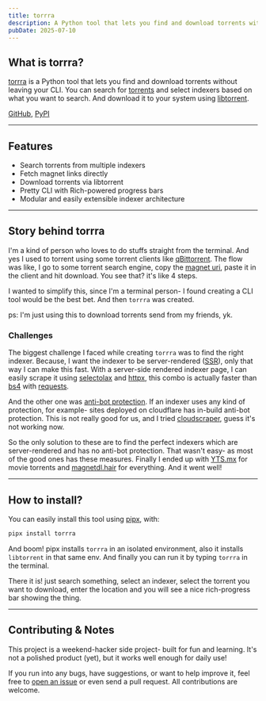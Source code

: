```yaml
---
title: torrra
description: A Python tool that lets you find and download torrents without leaving your CLI.
pubDate: 2025-07-10
---
```


## What is torrra?

[torrra](https://github.com/stabldev/torrra) is a Python tool that lets you find and download torrents without leaving your CLI. 
You can search for [torrents](https://en.wikipedia.org/wiki/Torrent) and select indexers based on what you want to search. And download it to your system using [libtorrent](https://en.wikipedia.org/wiki/Libtorrent).

[GitHub](https://github.com/stabldev/torrra), [PyPI](https://pypi.org/project/torrra)

---

## Features

- Search torrents from multiple indexers
- Fetch magnet links directly
- Download torrents via libtorrent
- Pretty CLI with Rich-powered progress bars
- Modular and easily extensible indexer architecture

---

## Story behind torrra

I'm a kind of person who loves to do stuffs straight from the terminal. And yes I used to torrent using some torrent clients like [qBittorrent](https://en.wikipedia.org/wiki/QBittorrent). 
The flow was like, I go to some torrent search engine, copy the [magnet uri](https://en.wikipedia.org/wiki/Magnet_URI_scheme), paste it in the client and hit download. You see that? it's like 4 steps.

I wanted to simplify this, since I'm a terminal person- I found creating a CLI tool would be the best bet. And then `torrra` was created.

ps: I'm just using this to download torrents send from my friends, yk.

### Challenges

The biggest challenge I faced while creating `torrra` was to find the right indexer. Because, I want the indexer to be server-rendered ([SSR](https://en.wikipedia.org/wiki/SSR)), only that way I can make this fast. 
With a server-side rendered indexer page, I can easily scrape it using [selectolax](https://github.com/rushter/selectolax) and [httpx](https://www.python-httpx.org/), 
this combo is actually faster than [bs4](https://en.wikipedia.org/wiki/BS4) with [requests](https://en.wikipedia.org/wiki/Requests_(software)).

And the other one was [anti-bot protection](https://en.wikipedia.org/wiki/Bot_prevention). 
If an indexer uses any kind of protection, for example- sites deployed on cloudflare has in-build anti-bot protection. 
This is not really good for us, and I tried [cloudscraper](https://pydigger.com/pypi/cloudscraper), guess it's not working now. 

So the only solution to these are to find the perfect indexers which are server-rendered and has no anti-bot protection. That wasn't easy- as most of the good ones has these measures. 
Finally I ended up with [YTS.mx](https://yts.mx/) for movie torrents and [magnetdl.hair](https://magnetdl.hair/) for everything. And it went well!

---

## How to install?

You can easily install this tool using [pipx](https://pipx.pypa.io/), with:

```bash
pipx install torrra
```

And boom! pipx installs `torrra` in an isolated environment, also it installs `libtorrent` in that same env. And finally you can run it by typing `torrra` in the terminal. 

There it is! just search something, select an indexer, select the torrent you want to download, enter the location and you will see a nice rich-progress bar showing the thing.

---

## Contributing & Notes

This project is a weekend-hacker side project- built for fun and learning. It's not a polished product (yet), but it works well enough for daily use!

If you run into any bugs, have suggestions, or want to help improve it, feel free to [open an issue](https://github.com/stabldev/torrra/issues) or even send a pull request. All contributions are welcome.

